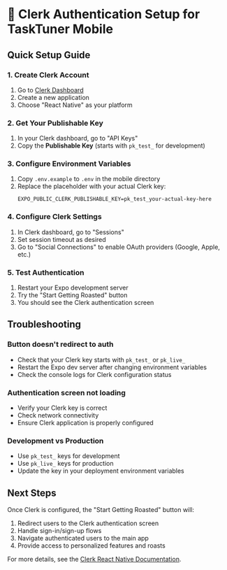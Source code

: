 # 🔐 Clerk Authentication Setup for TaskTuner Mobile

## Quick Setup Guide

### 1. Create Clerk Account
1. Go to [Clerk Dashboard](https://dashboard.clerk.com/)
2. Create a new application
3. Choose "React Native" as your platform

### 2. Get Your Publishable Key
1. In your Clerk dashboard, go to "API Keys"
2. Copy the **Publishable Key** (starts with `pk_test_` for development)

### 3. Configure Environment Variables
1. Copy `.env.example` to `.env` in the mobile directory
2. Replace the placeholder with your actual Clerk key:
   ```env
   EXPO_PUBLIC_CLERK_PUBLISHABLE_KEY=pk_test_your-actual-key-here
   ```

### 4. Configure Clerk Settings
1. In Clerk dashboard, go to "Sessions"
2. Set session timeout as desired
3. Go to "Social Connections" to enable OAuth providers (Google, Apple, etc.)

### 5. Test Authentication
1. Restart your Expo development server
2. Try the "Start Getting Roasted" button
3. You should see the Clerk authentication screen

## Troubleshooting

### Button doesn't redirect to auth
- Check that your Clerk key starts with `pk_test_` or `pk_live_`
- Restart the Expo dev server after changing environment variables
- Check the console logs for Clerk configuration status

### Authentication screen not loading
- Verify your Clerk key is correct
- Check network connectivity
- Ensure Clerk application is properly configured

### Development vs Production
- Use `pk_test_` keys for development
- Use `pk_live_` keys for production
- Update the key in your deployment environment variables

## Next Steps

Once Clerk is configured, the "Start Getting Roasted" button will:
1. Redirect users to the Clerk authentication screen
2. Handle sign-in/sign-up flows
3. Navigate authenticated users to the main app
4. Provide access to personalized features and roasts

For more details, see the [Clerk React Native Documentation](https://clerk.com/docs/quickstarts/react-native).